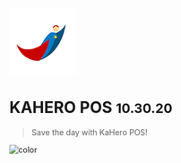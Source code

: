 ![logo](_images/120x120.png)

# KAHERO POS <small>10.30.20</small>

> Save the day with KaHero POS!

![color](#f0f0f0)